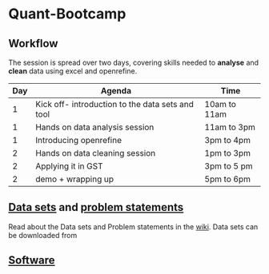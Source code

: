 # Quant-Bootcamp

## Workflow

The session is spread over two days, covering skills needed to **analyse** and **clean** data using excel and openrefine. 

|Day|Agenda|Time|
|---|------|----|
|1|Kick off- introduction to the data sets and tool|10am to 11am|
|1|Hands on data analysis session|11am to 3pm|
|1|Introducing openrefine|3pm to 4pm|
|2|Hands on data cleaning session|1pm to 3pm|
|2|Applying it in GST|3pm to 5 pm|
|2|demo + wrapping up|5pm to 6pm|

## [Data sets](https://github.com/sanjanakrishnan/Quant-Bootcamp/blob/master/data.md) and [problem statements](https://github.com/sanjanakrishnan/Quant-Bootcamp/wiki)
Read about the Data sets and Problem statements in the [wiki](https://github.com/sanjanakrishnan/Quant-Bootcamp/wiki).
Data sets can be downloaded from 

## [Software](https://github.com/sanjanakrishnan/Quant-Bootcamp/blob/master/software.md)

